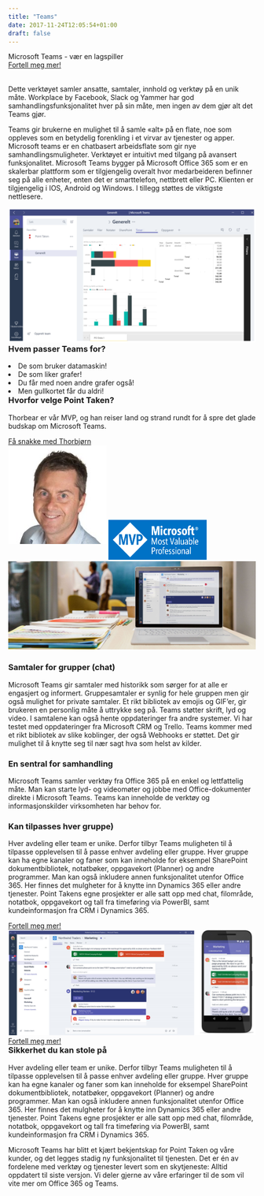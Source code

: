 ```yaml
---
title: "Teams"
date: 2017-11-24T12:05:54+01:00
draft: false
---
```


<div class="row splash w-teams" style="margin-bottom:2rem">
    <div class="col-12 splash-wrapper">
        <div class="splash-slogan">    Microsoft Teams - vær en lagspiller
        </div>
<a class="btn btn-primary" href="#" role="button">Fortell meg mer!</a> 
    </div>
</div>

<div class="row">
    <div class="col-12">
        <p class="lead">Dette verktøyet samler ansatte, samtaler, innhold og verktøy på en unik måte. Workplace by Facebook, Slack og Yammer har god samhandlingsfunksjonalitet hver på sin måte, men ingen av dem gjør alt det Teams gjør.</p>
        <p class="lead">Teams gir brukerne en mulighet til å samle «alt» på en flate, noe som oppleves som en betydelig forenkling i et virvar av tjenester og apper.
Microsoft teams er en chatbasert arbeidsflate som gir nye samhandlingsmuligheter. Verktøyet er intuitivt med tilgang på avansert funksjonalitet. Microsoft Teams bygger på Microsoft Office 365 som er en skalerbar plattform som er tilgjengelig overalt hvor medarbeideren befinner seg på alle enheter, enten det er smarttelefon, nettbrett eller PC. Klienten er tilgjengelig i IOS, Android og Windows. I tillegg støttes de viktigste nettlesere.</p>        
    </div>
</div>

<div class="row background-blue ad-info">
    <div class="col-sm-12 col-lg-6">
        <img class="img-fluid" src="../img/teamspt.png"></img>        
    </div>
    <div class="col-sm-12 col-lg-6">
        <h3 style="margin-top:0">Hvem passer Teams for?</h3>
            <li><i class="fa fa-laptop" aria-hidden="true"></i>De som bruker datamaskin!</li>
            <li><i class="fa fa-area-chart" aria-hidden="true"></i>De som liker grafer!</li>
            <li><i class="fa fa-bar-chart" aria-hidden="true"></i>Du får med noen andre grafer også!</li>    
            <li><i class="fa fa-credit-card" aria-hidden="true"></i>Men gullkortet får du aldri!</li>      
        </ul>
    </div>
</div>

<div class="row background-grey ad-info">
    <div class="col-sm-12 col-lg-9">  
     <h3 style="margin-top:0">Hvorfor velge Point Taken?</h3>   
<p class="lead">Thorbear er vår MVP, og han reiser land og strand rundt for å spre det glade budskap om Microsoft Teams.</p>
<a class="btn btn-primary" href="#" role="button">Få snakke med Thorbjørn</a>      
    </div>
    <div class="col-sm-12 col-lg-3">
    <img class="img-fluid" style="margin-bottom:2rem" src="../img/vaerp.jpg"></img>  
    <img class="img-fluid" style="max-width:200px" src="../img/mvp.png"></img>  
    </div>
</div>

<div class="row background-yellow ad-info">
    <div class="col-12">
        <img class="img-fluid" src="../img//O16_Teams.jpg"></img>        
    </div>
    <div class="col-12">
        <h3>Samtaler for grupper (chat)</h3>
    </div>
    <div class="col-12">
        <p class="lead">Microsoft Teams gir samtaler med historikk som sørger for at alle er engasjert og informert. Gruppesamtaler er synlig for hele gruppen men gir også mulighet for private samtaler. Et rikt bibliotek av emojis og GIF’er, gir brukeren en personlig måte å uttrykke seg på. Teams støtter skrift, lyd og video. I samtalene kan også hente oppdateringer fra andre systemer. Vi har testet med oppdateringer fra Microsoft CRM og Trello. Teams kommer med et rikt bibliotek av slike koblinger, der også Webhooks er støttet. Det gir mulighet til å knytte seg til nær sagt hva som helst av kilder.</p>
    </div>
    <div class="col-12">
        <h3>En sentral for samhandling</h3>
    </div>
    <div class="col-12">
        <p class="lead">Microsoft Teams samler verktøy fra Office 365 på en enkel og lettfattelig måte. Man kan starte lyd- og videomøter og jobbe med Office-dokumenter direkte i Microsoft Teams. Teams kan inneholde de verktøy og informasjonskilder virksomheten har behov for.</p>
    </div>
    <div class="col-12">
        <h3>Kan tilpasses hver gruppe)</h3>
    </div>
    <div class="col-12">
        <p class="lead">Hver avdeling eller team er unike. Derfor tilbyr Teams muligheten til å tilpasse opplevelsen til å passe enhver avdeling eller gruppe. Hver gruppe kan ha egne kanaler og faner som kan inneholde for eksempel SharePoint dokumentbibliotek, notatbøker, oppgavekort (Planner) og andre programmer. 
        Man kan også inkludere annen funksjonalitet utenfor Office 365. Her finnes det mulgheter for å knytte inn Dynamics 365 eller andre tjenester.
        Point Takens egne prosjekter er alle satt opp med chat, filområde, notatbok, oppgavekort og tall fra timeføring via PowerBI, samt kundeinformasjon fra CRM i Dynamics 365.</p>
    </div>
<a class="btn btn-primary" href="#" role="button">Fortell meg mer!</a>      
    </div>     
</div>

<div class="row background-blue ad-info">
    <div class="col-sm-12 col-lg-6">
        <img class="img-fluid" src="../img/teamsboth.png"></img>      
<a class="btn btn-primary" href="#" role="button">Fortell meg mer!</a>      
    </div>
    <div class="col-sm-12 col-lg-6">
        <h3 style="margin-top:0">Sikkerhet du kan stole på</h3>
        <p class="lead">Hver avdeling eller team er unike. Derfor tilbyr Teams muligheten til å tilpasse opplevelsen til å passe enhver avdeling eller gruppe. Hver gruppe kan ha egne kanaler og faner som kan inneholde for eksempel SharePoint dokumentbibliotek, notatbøker, oppgavekort (Planner) og andre programmer. 
        Man kan også inkludere annen funksjonalitet utenfor Office 365. Her finnes det mulgheter for å knytte inn Dynamics 365 eller andre tjenester.
        Point Takens egne prosjekter er alle satt opp med chat, filområde, notatbok, oppgavekort og tall fra timeføring via PowerBI, samt kundeinformasjon fra CRM i Dynamics 365.</p>   
        <p class="lead">Microsoft Teams har blitt et kjært bekjentskap for Point Taken og våre kunder, og det legges stadig ny funksjonalitet til tjenesten.
        Det er én av fordelene med verktøy og tjenester levert som en skytjeneste: Alltid oppdatert til siste versjon.
        Vi deler gjerne av våre erfaringer til de som vil vite mer om Office 365 og Teams.</p>           
    </div>             
</div>
